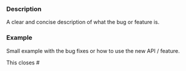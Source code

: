 ### Description

A clear and concise description of what the bug or feature is.

### Example

Small example with the bug fixes or how to use the new API / feature.

This closes #
